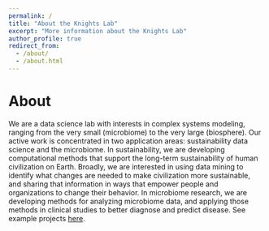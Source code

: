 ```yaml
---
permalink: /
title: "About the Knights Lab"
excerpt: "More information about the Knights Lab"
author_profile: true
redirect_from: 
  - /about/
  - /about.html
---
```


About
======
We are a data science lab with interests in complex systems modeling, ranging from the very small (microbiome) to the very large (biosphere). Our active work is concentrated in two application areas: sustainability data science and the microbiome. In sustainability, we are developing computational methods that support the long-term sustainability of human civilization on Earth. Broadly, we are interested in using data mining to identify what changes are needed to make civilization more sustainable, and sharing that information in ways that empower people and organizations to change their behavior. In microbiome research, we are developing methods for analyzing microbiome data, and applying those methods in clinical studies to better diagnose and predict disease. See example projects [here](/projects).

